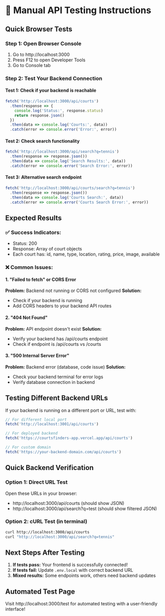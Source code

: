 # 🧪 Manual API Testing Instructions

## Quick Browser Tests

### Step 1: Open Browser Console
1. Go to http://localhost:3000
2. Press F12 to open Developer Tools
3. Go to Console tab

### Step 2: Test Your Backend Connection

#### Test 1: Check if your backend is reachable
```javascript
fetch('http://localhost:3000/api/courts')
  .then(response => {
    console.log('Status:', response.status)
    return response.json()
  })
  .then(data => console.log('Courts:', data))
  .catch(error => console.error('Error:', error))
```

#### Test 2: Check search functionality
```javascript
fetch('http://localhost:3000/api/search?q=tennis')
  .then(response => response.json())
  .then(data => console.log('Search Results:', data))
  .catch(error => console.error('Search Error:', error))
```

#### Test 3: Alternative search endpoint
```javascript
fetch('http://localhost:3000/api/courts/search?q=tennis')
  .then(response => response.json())
  .then(data => console.log('Courts Search:', data))
  .catch(error => console.error('Courts Search Error:', error))
```

## Expected Results

### ✅ Success Indicators:
- Status: 200
- Response: Array of court objects
- Each court has: id, name, type, location, rating, price, image, available

### ❌ Common Issues:

#### 1. "Failed to fetch" or CORS Error
**Problem:** Backend not running or CORS not configured
**Solution:** 
- Check if your backend is running
- Add CORS headers to your backend API routes

#### 2. "404 Not Found"
**Problem:** API endpoint doesn't exist
**Solution:**
- Verify your backend has /api/courts endpoint
- Check if endpoint is /api/courts vs /courts

#### 3. "500 Internal Server Error"
**Problem:** Backend error (database, code issue)
**Solution:**
- Check your backend terminal for error logs
- Verify database connection in backend

## Testing Different Backend URLs

If your backend is running on a different port or URL, test with:

```javascript
// For different local port
fetch('http://localhost:3001/api/courts')

// For deployed backend
fetch('https://courtsfinders-app.vercel.app/api/courts')

// For custom domain
fetch('https://your-backend-domain.com/api/courts')
```

## Quick Backend Verification

### Option 1: Direct URL Test
Open these URLs in your browser:
- http://localhost:3000/api/courts (should show JSON)
- http://localhost:3000/api/search?q=test (should show filtered JSON)

### Option 2: cURL Test (in terminal)
```bash
curl http://localhost:3000/api/courts
curl "http://localhost:3000/api/search?q=tennis"
```

## Next Steps After Testing

1. **If tests pass:** Your frontend is successfully connected!
2. **If tests fail:** Update `.env.local` with correct backend URL
3. **Mixed results:** Some endpoints work, others need backend updates

## Automated Test Page

Visit http://localhost:3000/test for automated testing with a user-friendly interface!
